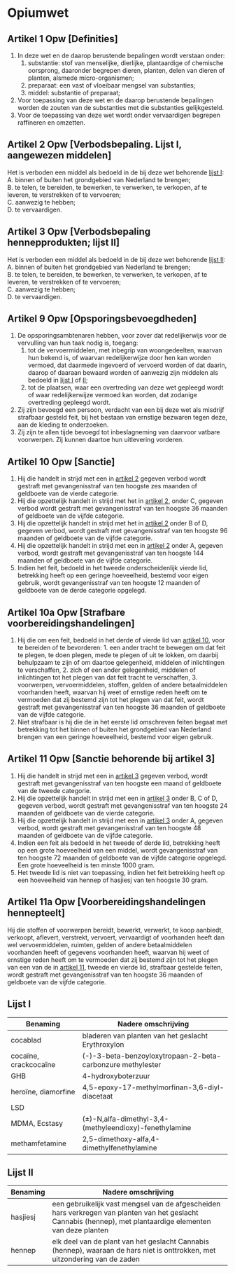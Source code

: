 # Opiumwet

## Artikel 1 Opw [Definities]

1. In deze wet en de daarop berustende bepalingen wordt verstaan onder:
    1. substantie: stof van menselijke, dierlijke, plantaardige of chemische oorsprong, daaronder begrepen dieren, planten, delen van dieren of planten, alsmede micro-organismen;
    2. preparaat: een vast of vloeibaar mengsel van substanties;
    3. middel: substantie of preparaat;
2. Voor toepassing van deze wet en de daarop berustende bepalingen worden de zouten van de substanties met die substanties gelijkgesteld.
3. Voor de toepassing van deze wet wordt onder vervaardigen begrepen raffineren en omzetten.

## Artikel 2 Opw [Verbodsbepaling. Lijst I, aangewezen middelen]

Het is verboden een middel als bedoeld in de bij deze wet behorende [lijst I](#lijst-i):  
A. binnen of buiten het grondgebied van Nederland te brengen;  
B. te telen, te bereiden, te bewerken, te verwerken, te verkopen, af te leveren, te verstrekken of te vervoeren;  
C. aanwezig te hebben;  
D. te vervaardigen.

## Artikel 3 Opw [Verbodsbepaling hennepprodukten; lijst II]

Het is verboden een middel als bedoeld in de bij deze wet behorende [lijst II](#lijst-ii):  
A. binnen of buiten het grondgebied van Nederland te brengen;  
B. te telen, te bereiden, te bewerken, te verwerken, te verkopen, af te leveren, te verstrekken of te vervoeren;  
C. aanwezig te hebben;  
D. te vervaardigen.

## Artikel 9 Opw [Opsporingsbevoegdheden]

1. De opsporingsambtenaren hebben, voor zover dat redelijkerwijs voor de vervulling van hun taak nodig is, toegang:
    1. tot de vervoermiddelen, met inbegrip van woongedeelten, waarvan hun bekend is, of waarvan redelijkerwijze door hen kan worden vermoed, dat daarmede ingevoerd of vervoerd worden of dat daarin, daarop of daaraan bewaard worden of aanwezig zijn middelen als bedoeld in [lijst I](#lijst-i) of [II](#lijst-ii);
    2. tot de plaatsen, waar een overtreding van deze wet gepleegd wordt of waar redelijkerwijze vermoed kan worden, dat zodanige overtreding gepleegd wordt.
2. Zij zijn bevoegd een persoon, verdacht van een bij deze wet als misdrijf strafbaar gesteld feit, bij het bestaan van ernstige bezwaren tegen deze, aan de kleding te onderzoeken.
3. Zij zijn te allen tijde bevoegd tot inbeslagneming van daarvoor vatbare voorwerpen. Zij kunnen daartoe hun uitlevering vorderen.

## Artikel 10 Opw [Sanctie]

1. Hij die handelt in strijd met een in [artikel 2](#artikel-2-opw-verbodsbepaling-lijst-i-aangewezen-middelen) gegeven verbod wordt gestraft met gevangenisstraf van ten hoogste zes maanden of geldboete van de vierde categorie.
2. Hij die opzettelijk handelt in strijd met het in [artikel 2](#artikel-2-opw-verbodsbepaling-lijst-i-aangewezen-middelen), onder C, gegeven verbod wordt gestraft met gevangenisstraf van ten hoogste 36 maanden of geldboete van de vijfde categorie.
3. Hij die opzettelijk handelt in strijd met het in [artikel 2](#artikel-2-opw-verbodsbepaling-lijst-i-aangewezen-middelen) onder B of D, gegeven verbod, wordt gestraft met gevangenisstraf van ten hoogste 96 maanden of geldboete van de vijfde categorie.
4. Hij die opzettelijk handelt in strijd met een in [artikel 2](#artikel-2-opw-verbodsbepaling-lijst-i-aangewezen-middelen) onder A, gegeven verbod, wordt gestraft met gevangenisstraf van ten hoogste 144 maanden of geldboete van de vijfde categorie.
5. Indien het feit, bedoeld in het tweede onderscheidenlijk vierde lid, betrekking heeft op een geringe hoeveelheid, bestemd voor eigen gebruik, wordt gevangenisstraf van ten hoogste 12 maanden of geldboete van de derde categorie opgelegd.

## Artikel 10a Opw [Strafbare voorbereidingshandelingen]

1. Hij die om een feit, bedoeld in het derde of vierde lid van [artikel 10](#artikel-10-opw-sanctie), voor te bereiden of te bevorderen: 1. een ander tracht te bewegen om dat feit te plegen, te doen plegen, mede te plegen of uit te lokken, om daarbij behulpzaam te zijn of om daartoe gelegenheid, middelen of inlichtingen te verschaffen, 2. zich of een ander gelegenheid, middelen of inlichtingen tot het plegen van dat feit tracht te verschaffen, 3. voorwerpen, vervoermiddelen, stoffen, gelden of andere betaalmiddelen voorhanden heeft, waarvan hij weet of ernstige reden heeft om te vermoeden dat zij bestemd zijn tot het plegen van dat feit,
   wordt gestraft met gevangenisstraf van ten hoogste 36 maanden of geldboete van de vijfde categorie.
2. Niet strafbaar is hij die de in het eerste lid omschreven feiten begaat met betrekking tot het binnen of buiten het grondgebied van Nederland brengen van een geringe hoeveelheid, bestemd voor eigen gebruik.

## Artikel 11 Opw [Sanctie behorende bij artikel 3]

1. Hij die handelt in strijd met een in [artikel 3](#artikel-3-opw-verbodsbepaling-hennepprodukten-lijst-ii) gegeven verbod, wordt gestraft met gevangenisstraf van ten hoogste een maand of geldboete van de tweede categorie.
2. Hij die opzettelijk handelt in strijd met een in [artikel 3](#artikel-3-opw-verbodsbepaling-hennepprodukten-lijst-ii) onder B, C of D, gegeven verbod, wordt gestraft met gevangenisstraf van ten hoogste 24 maanden of geldboete van de vierde categorie.
3. Hij die opzettelijk handelt in strijd met een in [artikel 3](#artikel-3-opw-verbodsbepaling-hennepprodukten-lijst-ii) onder A, gegeven verbod, wordt gestraft met gevangenisstraf van ten hoogste 48 maanden of geldboete van de vijfde categorie.
4. Indien een feit als bedoeld in het tweede of derde lid, betrekking heeft op een grote hoeveelheid van een middel, wordt gevangenisstraf van ten hoogste 72 maanden of geldboete van de vijfde categorie opgelegd. Een grote hoeveelheid is ten minste 1000 gram.
5. Het tweede lid is niet van toepassing, indien het feit betrekking heeft op een hoeveelheid van hennep of hasjiesj van ten hoogste 30 gram.

## Artikel 11a Opw [Voorbereidingshandelingen hennepteelt]

Hij die stoffen of voorwerpen bereidt, bewerkt, verwerkt, te koop aanbiedt, verkoopt, aflevert, verstrekt, vervoert, vervaardigt of voorhanden heeft dan wel vervoermiddelen, ruimten, gelden of andere betaalmiddelen voorhanden heeft of gegevens voorhanden heeft, waarvan hij weet of ernstige reden heeft om te vermoeden dat zij bestemd zijn tot het plegen van een van de in [artikel 11](#artikel-11-opw-sanctie-behorende-bij-artikel-3), tweede en vierde lid, strafbaar gestelde feiten, wordt gestraft met gevangenisstraf van ten hoogste 36 maanden of geldboete van de vijfde categorie.

## Lijst I

| Benaming              | Nadere omschrijving                                        |
| --------------------- | ---------------------------------------------------------- |
| cocablad              | bladeren van planten van het geslacht Erythroxylon         |
| cocaïne, crackcocaïne | (-)-3-beta-benzoyloxytropaan-2-beta-carbonzure methylester |
| GHB                   | 4-hydroxyboterzuur                                         |
| heroïne, diamorfine   | 4,5-epoxy-17-methylmorfinan-3,6-diyl-diacetaat             |
| LSD                   |                                                            |
| MDMA, Ecstasy         | (±)-N,alfa-dimethyl-3,4-(methyleendioxy)-fenethylamine     |
| methamfetamine        | 2,5-dimethoxy-alfa,4-dimethylfenethylamine                 |

## Lijst II

| Benaming | Nadere omschrijving                                                                                                                                          |
| -------- | ------------------------------------------------------------------------------------------------------------------------------------------------------------ |
| hasjiesj | een gebruikelijk vast mengsel van de afgescheiden hars verkregen van planten van het geslacht Cannabis (hennep), met plantaardige elementen van deze planten |
| hennep   | elk deel van de plant van het geslacht Cannabis (hennep), waaraan de hars niet is onttrokken, met uitzondering van de zaden                                  |
